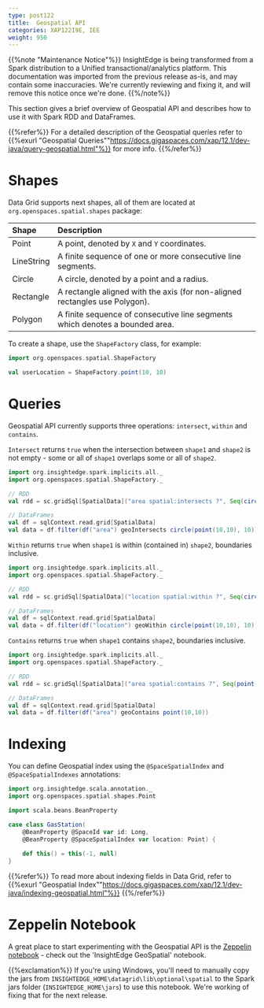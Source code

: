 ```yaml
---
type: post122
title:  Geospatial API
categories: XAP122I9E, IEE
weight: 950
---
```


{{%note "Maintenance Notice"%}}
InsightEdge is being transformed from a Spark distribution to a Unified transactional/analytics platform. This documentation was imported from the previous release as-is, and may contain some inaccuracies. We're currently reviewing and fixing it, and will remove this notice once we're done.
{{%/note%}}

This section gives a brief overview of Geospatial API and describes how to use it with Spark RDD and DataFrames.

{{%refer%}}
For a detailed description of the Geospatial queries refer to {{%exurl "Geospatial Queries""https://docs.gigaspaces.com/xap/12.1/dev-java/query-geospatial.html"%}} for more info.
{{%/refer%}}


# Shapes

Data Grid supports next shapes, all of them are located at `org.openspaces.spatial.shapes` package:

| Shape       | Description                                                                 |
|:------------|:----------------------------------------------------------------------------|
| Point       | A point, denoted by `X` and `Y` coordinates.                                |
| LineString  | A finite sequence of one or more consecutive line segments.                 |
| Circle      | A circle, denoted by a point and a radius.                                  |
| Rectangle   | A rectangle aligned with the axis (for non-aligned rectangles use Polygon). |
| Polygon     | A finite sequence of consecutive line segments which denotes a bounded area.|

To create a shape, use the `ShapeFactory` class, for example:

```scala
import org.openspaces.spatial.ShapeFactory

val userLocation = ShapeFactory.point(10, 10)
```

# Queries

Geospatial API currently supports three operations: `intersect`, `within` and `contains`.

`Intersect` returns `true` when the intersection between `shape1` and `shape2` is not empty - some or all of `shape1` overlaps some or all of `shape2`.

```scala
import org.insightedge.spark.implicits.all._
import org.openspaces.spatial.ShapeFactory._

// RDD
val rdd = sc.gridSql[SpatialData]("area spatial:intersects ?", Seq(circle(point(10,10), 10)))

// DataFrames
val df = sqlContext.read.grid[SpatialData]
val data = df.filter(df("area") geoIntersects circle(point(10,10), 10))
```

`Within` returns `true` when `shape1` is within (contained in) `shape2`, boundaries inclusive.

```scala
import org.insightedge.spark.implicits.all._
import org.openspaces.spatial.ShapeFactory._

// RDD
val rdd = sc.gridSql[SpatialData]("location spatial:within ?", Seq(circle(point(10,10), 10)))

// DataFrames
val df = sqlContext.read.grid[SpatialData]
val data = df.filter(df("location") geoWithin circle(point(10,10), 10))
```

`Contains` returns `true` when `shape1` contains `shape2`, boundaries inclusive.

```scala
import org.insightedge.spark.implicits.all._
import org.openspaces.spatial.ShapeFactory._

// RDD
val rdd = sc.gridSql[SpatialData]("area spatial:contains ?", Seq(point(10,10)))

// DataFrames
val df = sqlContext.read.grid[SpatialData]
val data = df.filter(df("area") geoContains point(10,10))
```

# Indexing

You can define Geospatial index using the `@SpaceSpatialIndex` and `@SpaceSpatialIndexes` annotations:

```scala
import org.insightedge.scala.annotation._
import org.openspaces.spatial.shapes.Point

import scala.beans.BeanProperty

case class GasStation(
    @BeanProperty @SpaceId var id: Long,
    @BeanProperty @SpaceSpatialIndex var location: Point) {
    
	def this() = this(-1, null)
}
```

{{%refer%}}
To read more about indexing fields in Data Grid, refer to {{%exurl "Geospatial Index""https://docs.gigaspaces.com/xap/12.1/dev-java/indexing-geospatial.html"%}}
{{%/refer%}}

# Zeppelin Notebook

A great place to start experimenting with the Geospatial API is the [Zeppelin notebook](notebook.html) - check out the 'InsightEdge GeoSpatial' notebook.

{{%exclamation%}} If you're using Windows, you'll need to manually copy the jars from `INSIGHTEDGE_HOME\datagrid\lib\optional\spatial` to the Spark jars folder (`INSIGHTEDGE_HOME\jars`) to use this notebook. We're working of fixing that for the next release.

